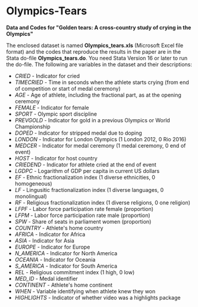 # Olympics-Tears
**Data and Codes for "Golden tears: A cross-country study of crying in the Olympics"**

The enclosed dataset is named **Olympics_tears.xls** (Microsoft Excel file format) and the codes that reproduce the results in the paper are in the Stata do-file **Olympics_tears.do**. You need Stata Version 16 or later to run the do-file. The following are variables in the dataset and their descriptions:

* *CRIED*  -	Indicator for cried    
* *TIMECRIED*  -	Time in seconds when the athlete starts crying (from end of competition or start of medal ceremony)
* *AGE* -	Age of athlete, including the fractional part, as at the opening ceremony
* *FEMALE* - Indicator for female
* *SPORT* -	Olympic sport discipline
* *PREVGOLD* -	Indicator for gold in a previous Olympics or World Championship
* *DOPED* -	Indicator for stripped medal due to doping
* *LONDON* -	Indicator for London Olympics (1 London 2012, 0 Rio 2016)
* *MEDCER* -	Indicator for medal ceremony (1 medal ceremony, 0 end of event)
* *HOST* -	Indicator for host country
* *CRIEDEND* -	Indicator for athlete cried at the end of event
* *LGDPC* -	Logarithm of GDP per capita in current US dollars
* *EF* -	Ethnic fractionalization index (1 diverse ethnicities, 0 homogeneous)
* *LF* -	Lingusitic fractionalization index (1 diverse languages, 0 monolingual)
* *RF* -	Religious fractionalization index (1 diverse religions, 0 one religion)
* *LFPF* -	Labor force participation rate female (proportion)
* *LFPM* -	Labor force participation rate male (proportion)
* *SPW*	 - Share of seats in parliament women (proportion)
* *COUNTRY* -	Athlete's home country
* *AFRICA* -	Indicator for Africa
* *ASIA* -	Indicator for Asia
* *EUROPE* -	Indicator for Europe
* *N_AMERICA* -	Indicator for North America
* *OCEANIA* -	Indicator for Oceania
* *S_AMERICA* -	Indicator for South America
* *REL* -	Religious commitment index (1 high, 0 low)
* *MED_ID* -	Medal identifier
* *CONTINENT* -	Athlete's home continent
* *WHEN* -	Variable identifying when athlete knew they won
* *HIGHLIGHTS* -	Indicator of whether video was a highlights package
